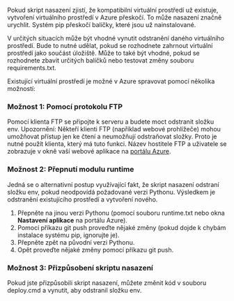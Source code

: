 Pokud skript nasazení zjistí, že kompatibilní virtuální prostředí už existuje, vytvoření virtuálního prostředí v Azure přeskočí.  To může nasazení značně urychlit.  Systém pip přeskočí balíčky, které jsou už nainstalované.

V určitých situacích může být vhodné vynutit odstranění daného virtuálního prostředí.  Bude to nutné udělat, pokud se rozhodnete zahrnout virtuální prostředí jako součást úložiště.  Může to také být vhodné, pokud se rozhodnete zbavit určitých balíčků nebo testovat změny souboru requirements.txt.

Existující virtuální prostředí je možné v Azure spravovat pomocí několika možností:

### Možnost 1: Pomocí protokolu FTP

Pomocí klienta FTP se připojte k serveru a budete moct odstranit složku env.  Upozornění: Někteří klienti FTP (například webové prohlížeče) mohou umožňovat přístup jen ke čtení a neumožňují odstraňovat složky. Proto je nutné použít klienta, který má tuto funkci.  Název hostitele FTP a uživatele se zobrazuje v okně vaší webové aplikace na [portálu Azure](https://portal.azure.com).

### Možnost 2: Přepnutí modulu runtime

Jedná se o alternativní postup využívající fakt, že skript nasazení odstraní složku env, pokud neodpovídá požadované verzi Pythonu.  Výsledkem je odstranění existujícího prostředí a vytvoření nového.

1. Přepněte na jinou verzi Pythonu (pomocí souboru runtime.txt nebo okna **Nastavení aplikace** na portálu Azure).
1. Pomocí příkazu git push proveďte nějaké změny (pokud dojde k chybám instalace systému pip, ignorujte je).
1. Přepněte zpět na původní verzi Pythonu.
1. Opět proveďte nějaké změny pomocí příkazu git push.

### Možnost 3: Přizpůsobení skriptu nasazení

Pokud jste přizpůsobili skript nasazení, můžete změnit kód v souboru deploy.cmd a vynutit, aby odstranil složku env.



<!--HONumber=Jun16_HO2-->


